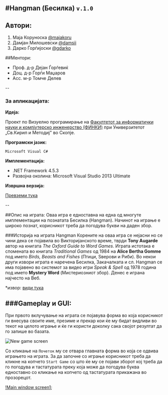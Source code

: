 #Hangman (Бесилка) ```v.1.0``` 
----

## Автори:
1. Маја Коруноска [@majakoru](https://github.com/majakoru)
2. Дамјан Милошевски [@damsii](https://github.com/damsii)
3. Дарко Ѓорѓијоски [@gdarko]( https://github.com/gdarko)

##Ментори:
* Проф. д-р Дејан Ѓорѓевиќ
* Доц. д-р Ѓорѓи Маџаров
* Асс. м-р Томче Делев

--
### За апликацијата:
**Идеја:**

 Проект по Визуeлно програмирање на [Факултетот за информатички науки и компјутерско инженерство (ФИНКИ)](http://www.finki.ukim.mk/mk/home) при Универзитeтот „Св.Кирил и Методиј" во Скопје. 
 
**Програмски јазик:**

```Microsoft Visual C# ```

 **Имплементација:**
 
* .NET Framework 4.5.3
* Развојна околина: Microsoft Visual Studio 2013 Ultimate

**Извршна верзија:**

[Превземи тука](http://example.com)

--

##Опис на играта:
Оваа игра е едноставна на една од многуте имплементации на познатата Бесилка (Hangman). Начинот на играње е широко познат, корисникот треба да погодува букви на даден збор.

###Историја на играта Hangman
Корените на оваа игра се нејасни но се чини дека се појавила во Викторијанското време, тврди **Tony Augarde** автор на книгата _The Oxford Guide to Word Games_. Играта истотака е спомената во книгата _Traditional Games_ од 1984 на **Alice Bertha Gomme** под името _Birds, Beasts and Fishes_ (Птици, Ѕверови и Риби).
Во некои други извори играта е наречена Бесилка, Закачалката и сл. Hangman се има појавено во системот за видео игри *Speak & Spell* од 1978 година под името **Mystery Word** (Мистериозниот збор). Денес е играна најчесто на Веб.

*извор: [види тука](http://en.wikipedia.org/wiki/Hangman_%28game%29#History_of_the_Hangman_game)

###Gameplay и GUI:
---
При првото вклучување на играта се појавува форма во која корисникот ги внесува своите име, презиме и прекар кои ќе му бидат видливи во текот на целото играње и ќе ги користи доколку сака својот резултат да го запише во базата.

![New game screen](/screens/Screenshot_1.png)

Со кликање на ```Почеток``` му се отвара главната форма во која се одвива играњето на играта. За да започне со играње корисникот треба да кликне на копчето ```Start Game``` со што ќе му се појави зборот кој треба да го погодува и тастатурата преку која може да погодува буква едноставно со кликање на копчето од тастатурата прикажана во прозорецот.

[!Main window screen1](/screen/main_window.png);
